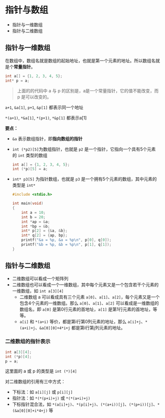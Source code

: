 # 指针与数组

* 指针与一维数组
* 指针与二维数组

## 指针与一维数组

在数组中，数组名就是数组的起始地址，也就是第一个元素的地址。所以数组名就是个**常量指针**。

```c
int a[] = {1, 2, 3, 4, 5};
int* p = a;
```

> 上面的的代码中 a 与 p 的区别是，a是一个常量指针，它的值不能改变，而 p 是可以改变的。

`a+1`, `&a[1]`, `p+1`, `&p[1]` 都表示同一个地址

`*(a+1)`, `*&a[1]`, `*(p+1)`, `*&p[1]` 都表示a[1]

**要点：**

* `&a` 表示数组指针，即**指向数组的指针**
* `int (*p2)[5]`为数组指针，也就是 `p2` 是一个指针，它指向一个具有5个元素的 `int` 类型的数组

    ```c
    int a[] = {1, 2, 3, 4, 5};
    int (*p)[5] = a;
    ```

* `int* p3[5]` 为指针数组，也就是 `p3` 是一个拥有5个元素的数组，其中元素的类型是 `int*`

    ```c
    #include <stdio.h>

    int main(void)
    {
        int a = 10;
        int b = 20;
        int *ap = &a;
        int *bp = &b;
        int* p[2] = {&a, &b};
        int* q[2] = {ap, bp};
        printf("&a = %p, &a = %p\n", p[0], q[0]);
        printf("&b = %p, &b = %p\n", p[1], q[1]);
    }
    ```

## 指针与二维数组

* 二维数组可以看成一个矩阵列
* 二维数组也可以看成一个一维数组，其中每个元素又是一个包含若干个元素的一维数组，如 `int a[3][4]`
  * 二维数组 a 可以看成具有三个元素 `a[0]`、`a[1]`、`a[2]`，每个元素又是一个包含4个元素的一维数组。那么 `a[0]`、`a[1]`、`a[2]` 可以看成是一维数组的数组名，即 `a[0]` 是第0行元素的首地址，`a[1]` 是第1行元素的首地址，等等。
  * `a[i]` 和 `*(a+i)` 等价，都是第i行第0列元素的地址，那么 `a[i]+j`、`*(a+i)+j`、`&a[0][0]+4*i+j` 都是第i行第j列元素的地址。

### 二维数组的指针表示

```c
int a[3][4];
int (*p)[4];
p = a;
```

这里面的 a 或 p 的类型是 `int (*)[4]`

对二维数组的引用有三中方式：

* 下标法：如 `a[i][j]` 或 `p[i][j]`
* 指针法：如 `*(*(p+i)+j)` 或 `*(*(a+i)+j)`
* 下标指针混合法，如 `*(a[i]+j)`、`*(p[i]+j)`、`(*(a+i))[j]`、`(*(p+i))[j]`、`*(&a[0][0]+i*4+j)` 等
